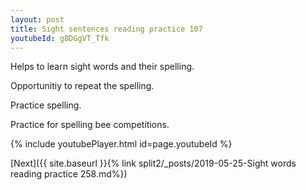 ```yaml
---
layout: post
title: Sight sentences reading practice 107
youtubeId: g8DGgVT_Tfk
---
```

 
 
Helps to learn sight words and their spelling.

Opportunitiy to repeat the spelling. 

Practice spelling. 
 
Practice for spelling bee competitions. 
 
{% include youtubePlayer.html id=page.youtubeId %}
 
 

[Next]({{ site.baseurl }}{% link  split2/_posts/2019-05-25-Sight words reading practice 258.md%})
 
